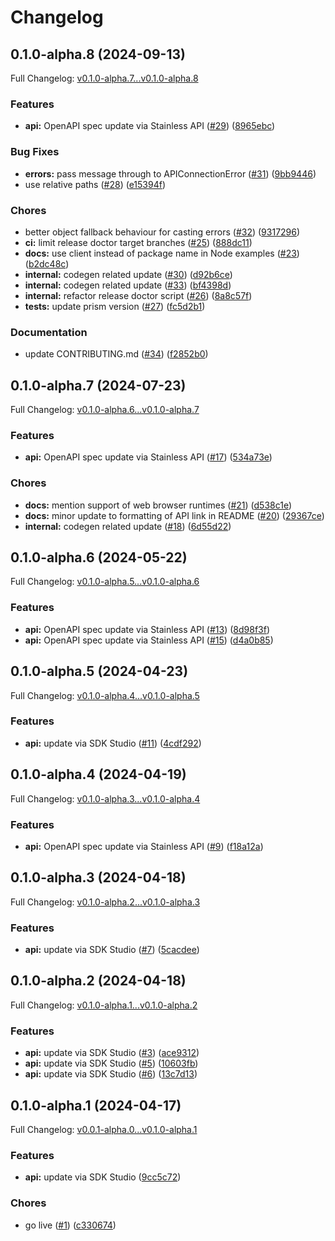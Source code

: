 # Changelog

## 0.1.0-alpha.8 (2024-09-13)

Full Changelog: [v0.1.0-alpha.7...v0.1.0-alpha.8](https://github.com/riza-io/riza-api-node/compare/v0.1.0-alpha.7...v0.1.0-alpha.8)

### Features

* **api:** OpenAPI spec update via Stainless API ([#29](https://github.com/riza-io/riza-api-node/issues/29)) ([8965ebc](https://github.com/riza-io/riza-api-node/commit/8965ebc89180ecc896d6af95fdbf8f47d3448038))


### Bug Fixes

* **errors:** pass message through to APIConnectionError ([#31](https://github.com/riza-io/riza-api-node/issues/31)) ([9bb9446](https://github.com/riza-io/riza-api-node/commit/9bb944629e7565e59c0abe6e092b6227e266f7a7))
* use relative paths ([#28](https://github.com/riza-io/riza-api-node/issues/28)) ([e15394f](https://github.com/riza-io/riza-api-node/commit/e15394fd31d290bddf0acbdf5b244827f015d6e3))


### Chores

* better object fallback behaviour for casting errors ([#32](https://github.com/riza-io/riza-api-node/issues/32)) ([9317296](https://github.com/riza-io/riza-api-node/commit/93172964ae4bcbe5b48724a08171b407ad675e32))
* **ci:** limit release doctor target branches ([#25](https://github.com/riza-io/riza-api-node/issues/25)) ([888dc11](https://github.com/riza-io/riza-api-node/commit/888dc11895d72501383c92748834e2a167bdc312))
* **docs:** use client instead of package name in Node examples ([#23](https://github.com/riza-io/riza-api-node/issues/23)) ([b2dc48c](https://github.com/riza-io/riza-api-node/commit/b2dc48c1f8b74ce49673d5df80eff5036b7eefb1))
* **internal:** codegen related update ([#30](https://github.com/riza-io/riza-api-node/issues/30)) ([d92b6ce](https://github.com/riza-io/riza-api-node/commit/d92b6ceb3915f229f3b0f8a7ebe9e1fc01d2f735))
* **internal:** codegen related update ([#33](https://github.com/riza-io/riza-api-node/issues/33)) ([bf4398d](https://github.com/riza-io/riza-api-node/commit/bf4398d53d01abfb81e96164c9e045fa6d2b089c))
* **internal:** refactor release doctor script ([#26](https://github.com/riza-io/riza-api-node/issues/26)) ([8a8c57f](https://github.com/riza-io/riza-api-node/commit/8a8c57fbe44a6180b5bbc0f4d10be6b6d2a84c25))
* **tests:** update prism version ([#27](https://github.com/riza-io/riza-api-node/issues/27)) ([fc5d2b1](https://github.com/riza-io/riza-api-node/commit/fc5d2b1324dc078ecc9fca4a824f6fc7b958a236))


### Documentation

* update CONTRIBUTING.md ([#34](https://github.com/riza-io/riza-api-node/issues/34)) ([f2852b0](https://github.com/riza-io/riza-api-node/commit/f2852b04e975560677381345c0c0daae728cabba))

## 0.1.0-alpha.7 (2024-07-23)

Full Changelog: [v0.1.0-alpha.6...v0.1.0-alpha.7](https://github.com/riza-io/riza-api-node/compare/v0.1.0-alpha.6...v0.1.0-alpha.7)

### Features

* **api:** OpenAPI spec update via Stainless API ([#17](https://github.com/riza-io/riza-api-node/issues/17)) ([534a73e](https://github.com/riza-io/riza-api-node/commit/534a73ece4c3730ea3a74ba4e65da30901fc0fdd))


### Chores

* **docs:** mention support of web browser runtimes ([#21](https://github.com/riza-io/riza-api-node/issues/21)) ([d538c1e](https://github.com/riza-io/riza-api-node/commit/d538c1e3fd9391f17c629cbbcff3965b06daa74e))
* **docs:** minor update to formatting of API link in README ([#20](https://github.com/riza-io/riza-api-node/issues/20)) ([29367ce](https://github.com/riza-io/riza-api-node/commit/29367ce68e828a54a64e881d7e53ac20ebbe90a5))
* **internal:** codegen related update ([#18](https://github.com/riza-io/riza-api-node/issues/18)) ([6d55d22](https://github.com/riza-io/riza-api-node/commit/6d55d221fae055bacada3d342728a1c0db46cd48))

## 0.1.0-alpha.6 (2024-05-22)

Full Changelog: [v0.1.0-alpha.5...v0.1.0-alpha.6](https://github.com/riza-io/riza-api-node/compare/v0.1.0-alpha.5...v0.1.0-alpha.6)

### Features

* **api:** OpenAPI spec update via Stainless API ([#13](https://github.com/riza-io/riza-api-node/issues/13)) ([8d98f3f](https://github.com/riza-io/riza-api-node/commit/8d98f3f51cb34ac834f890e5125a3d96f586c477))
* **api:** OpenAPI spec update via Stainless API ([#15](https://github.com/riza-io/riza-api-node/issues/15)) ([d4a0b85](https://github.com/riza-io/riza-api-node/commit/d4a0b85ed5ae047196ba49fcb159abe0fb2eaa38))

## 0.1.0-alpha.5 (2024-04-23)

Full Changelog: [v0.1.0-alpha.4...v0.1.0-alpha.5](https://github.com/riza-io/riza-api-node/compare/v0.1.0-alpha.4...v0.1.0-alpha.5)

### Features

* **api:** update via SDK Studio ([#11](https://github.com/riza-io/riza-api-node/issues/11)) ([4cdf292](https://github.com/riza-io/riza-api-node/commit/4cdf29240caf52db2c1b1c2b9e268973e07782f5))

## 0.1.0-alpha.4 (2024-04-19)

Full Changelog: [v0.1.0-alpha.3...v0.1.0-alpha.4](https://github.com/riza-io/riza-api-node/compare/v0.1.0-alpha.3...v0.1.0-alpha.4)

### Features

* **api:** OpenAPI spec update via Stainless API ([#9](https://github.com/riza-io/riza-api-node/issues/9)) ([f18a12a](https://github.com/riza-io/riza-api-node/commit/f18a12a54d3608192e1330d7a8e8c5d7b1deb408))

## 0.1.0-alpha.3 (2024-04-18)

Full Changelog: [v0.1.0-alpha.2...v0.1.0-alpha.3](https://github.com/riza-io/riza-api-node/compare/v0.1.0-alpha.2...v0.1.0-alpha.3)

### Features

* **api:** update via SDK Studio ([#7](https://github.com/riza-io/riza-api-node/issues/7)) ([5cacdee](https://github.com/riza-io/riza-api-node/commit/5cacdee1a6c46e36815f8446b96aa05959238245))

## 0.1.0-alpha.2 (2024-04-18)

Full Changelog: [v0.1.0-alpha.1...v0.1.0-alpha.2](https://github.com/riza-io/riza-api-node/compare/v0.1.0-alpha.1...v0.1.0-alpha.2)

### Features

* **api:** update via SDK Studio ([#3](https://github.com/riza-io/riza-api-node/issues/3)) ([ace9312](https://github.com/riza-io/riza-api-node/commit/ace93122065204e69ffa22f24ec251c14840973e))
* **api:** update via SDK Studio ([#5](https://github.com/riza-io/riza-api-node/issues/5)) ([10603fb](https://github.com/riza-io/riza-api-node/commit/10603fb7161bab64ee6fe8ec2da5aba122ec45a2))
* **api:** update via SDK Studio ([#6](https://github.com/riza-io/riza-api-node/issues/6)) ([13c7d13](https://github.com/riza-io/riza-api-node/commit/13c7d133b83bcb5dc51e49a91cc801e6ad675aa7))

## 0.1.0-alpha.1 (2024-04-17)

Full Changelog: [v0.0.1-alpha.0...v0.1.0-alpha.1](https://github.com/riza-io/riza-api-node/compare/v0.0.1-alpha.0...v0.1.0-alpha.1)

### Features

* **api:** update via SDK Studio ([9cc5c72](https://github.com/riza-io/riza-api-node/commit/9cc5c72c33e7edb1606a17117d6e6b22d556cca7))


### Chores

* go live ([#1](https://github.com/riza-io/riza-api-node/issues/1)) ([c330674](https://github.com/riza-io/riza-api-node/commit/c330674ecccde7556ac5e1e4052511b1562f6bb1))

